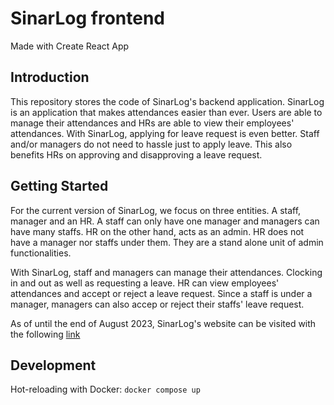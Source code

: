 # SinarLog frontend

Made with Create React App

## Introduction

This repository stores the code of SinarLog's backend application. SinarLog is an application that makes attendances easier than ever. Users are able to manage their attendances and HRs are able to view their employees' attendances. With SinarLog, applying for leave request is even better. Staff and/or managers do not need to hassle just to apply leave. This also benefits HRs on approving and disapproving a leave request.

## Getting Started

For the current version of SinarLog, we focus on three entities. A staff, manager and an HR. A staff can only have one manager and managers can have many staffs. HR on the other hand, acts as an admin. HR does not have a manager nor staffs under them. They are a stand alone unit of admin functionalities.

With SinarLog, staff and managers can manage their attendances. Clocking in and out as well as requesting a leave. HR can view employees' attendances and accept or reject a leave request. Since a staff is under a manager, managers can also accep or reject their staffs' leave request.

As of until the end of August 2023, SinarLog's website can be visited with the following [link](https://sinarlog.web.app)

## Development

Hot-reloading with Docker:
`docker compose up`
